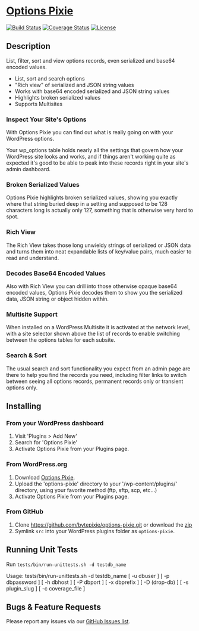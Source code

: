 # [Options Pixie](https://wordpress.org/plugins/options-pixie/)
[![Build Status](https://travis-ci.org/bytepixie/options-pixie.svg?branch=develop)](https://travis-ci.org/bytepixie/options-pixie) [![Coverage Status](https://coveralls.io/repos/github/bytepixie/options-pixie/badge.svg?branch=develop)](https://coveralls.io/github/bytepixie/options-pixie?branch=develop) [![License](https://img.shields.io/badge/license-GPL--2.0%2B-green.svg)](https://github.com/bytepixie/options-pixie/blob/master/src/LICENSE.txt)

## Description
List, filter, sort and view options records, even serialized and base64 encoded values.

* List, sort and search options
* "Rich view" of serialized and JSON string values
* Works with base64 encoded serialized and JSON string values
* Highlights broken serialized values
* Supports Multisites

### Inspect Your Site's Options
With Options Pixie you can find out what is really going on with your WordPress options.

Your wp_options table holds nearly all the settings that govern how your WordPress site looks and works, and if things aren't working quite as expected it's good to be able to peak into these records right in your site's admin dashboard.

### Broken Serialized Values
Options Pixie highlights broken serialized values, showing you exactly where that string buried deep in a setting and supposed to be 128 characters long is actually only 127, something that is otherwise very hard to spot.

### Rich View
The Rich View takes those long unwieldy strings of serialized or JSON data and turns them into neat expandable lists of key/value pairs, much easier to read and understand.

### Decodes Base64 Encoded Values
Also with Rich View you can drill into those otherwise opaque base64 encoded values, Options Pixie decodes them to show you the serialized data, JSON string or object hidden within.

### Multisite Support
When installed on a WordPress Multisite it is activated at the network level, with a site selector shown above the list of records to enable switching between the options tables for each subsite.

### Search & Sort
The usual search and sort functionality you expect from an admin page are there to help you find the records you need, including filter links to switch between seeing all options records, permanent records only or transient options only.

## Installing
### From your WordPress dashboard
1. Visit 'Plugins > Add New'
1. Search for 'Options Pixie'
1. Activate Options Pixie from your Plugins page.

### From WordPress.org
1. Download [Options Pixie](https://wordpress.org/plugins/options-pixie/).
1. Upload the 'options-pixie' directory to your '/wp-content/plugins/' directory, using your favorite method (ftp, sftp, scp, etc...)
1. Activate Options Pixie from your Plugins page.

### From GitHub
1. Clone https://github.com/bytepixie/options-pixie.git or download the [zip](https://github.com/bytepixie/options-pixie/archive/master.zip)
2. Symlink `src` into your WordPress plugins folder as `options-pixie`.

## Running Unit Tests
Run `tests/bin/run-unittests.sh -d testdb_name`

Usage: tests/bin/run-unittests.sh -d testdb_name [ -u dbuser ] [ -p dbpassword ] [ -h dbhost ] [ -P dbport ] [ -x dbprefix ] [ -D (drop-db) ] [ -s plugin_slug ] [ -c coverage_file ]

## Bugs & Feature Requests
Please report any issues via our [GitHub Issues list](https://github.com/bytepixie/options-pixie/issues).
